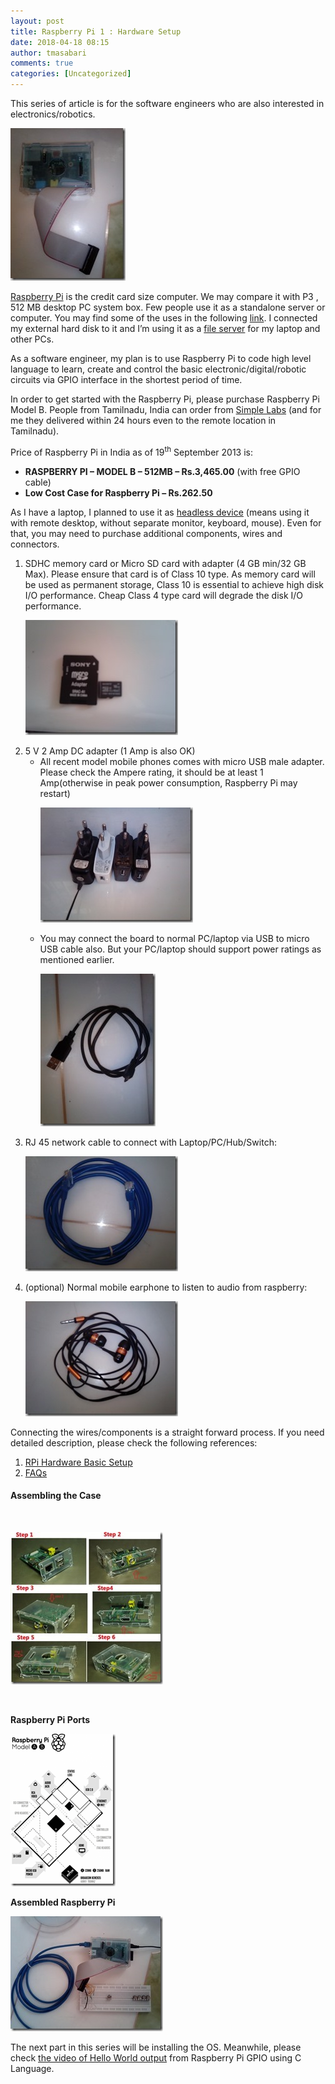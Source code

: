 ```yaml
---
layout: post
title: Raspberry Pi 1 : Hardware Setup
date: 2018-04-18 08:15
author: tmasabari
comments: true
categories: [Uncategorized]
---
```

This series of article is for the software engineers who are also interested in electronics/robotics.
<p id="ufvttOB"><img class="size-full wp-image-1494 alignleft" src="/wp-content/uploads/2018/04/img_5ad6b494c1a7c.png" alt="" /></p>
<a href="https://en.wikipedia.org/wiki/Raspberry_Pi" target="_blank" rel="nofollow noopener">Raspberry Pi</a> is the credit card size computer. We may compare it with P3 , 512 MB desktop PC system box. Few people use it as a standalone server or computer. You may find some of the uses in the following <a href="http://www.magnatecha.com/things-i-do-with-my-raspberry-pi/" target="_blank" rel="nofollow noopener">link</a>. I connected my external hard disk to it and I’m using it as a <a href="http://simonthepiman.com/how_to_setup_windows_file_server.php" target="_blank" rel="nofollow noopener">file server</a> for my laptop and other PCs.

As a software engineer, my plan is to use Raspberry Pi to code high level language to learn, create and control the basic electronic/digital/robotic circuits via GPIO interface in the shortest period of time.

In order to get started with the Raspberry Pi, please purchase Raspberry Pi Model B. People from Tamilnadu, India can order from <a href="http://www.simplelabs.co.in/" target="_blank" rel="nofollow noopener">Simple Labs</a> (and for me they delivered within 24 hours even to the remote location in Tamilnadu).

Price of Raspberry Pi in India as of 19<sup>th</sup> September 2013 is:
<ul>
 	<li><strong>RASPBERRY PI – MODEL B – 512MB – Rs.3,465.00</strong> (with free GPIO cable)</li>
 	<li><strong>Low Cost Case for Raspberry Pi – Rs.262.50</strong></li>
</ul>
As I have a laptop, I planned to use it as <a href="http://www.penguintutor.com/linux/raspberrypi-headless" target="_blank" rel="nofollow noopener">headless device</a> (means using it with remote desktop, without separate monitor, keyboard, mouse). Even for that, you may need to purchase additional components, wires and connectors.
<ol>
 	<li>SDHC memory card or Micro SD card with adapter (4 GB min/32 GB Max). Please ensure that card is of Class 10 type. As memory card will be used as permanent storage, Class 10 is essential to achieve high disk I/O performance. Cheap Class 4 type card will degrade the disk I/O performance.
<p id="RYRIEep"><img class="size-full wp-image-1496 aligncenter" src="/wp-content/uploads/2018/04/img_5ad6b4ad51d7f.png" alt="" /></p>
</li>
 	<li>5 V 2 Amp DC adapter (1 Amp is also OK)
<ul>
 	<li>All recent model mobile phones comes with micro USB male adapter. Please check the Ampere rating, it should be at least 1 Amp(otherwise in peak power consumption, Raspberry Pi may restart)
<p id="ioINWXg"><img class="size-full wp-image-1497 aligncenter" src="/wp-content/uploads/2018/04/img_5ad6b4c430f54.png" alt="" /></p>
</li>
 	<li>You may connect the board to normal PC/laptop via USB to micro USB cable also. But your PC/laptop should support power ratings as mentioned earlier.
<p id="TOCssHh"><img class="size-full wp-image-1498 aligncenter" src="/wp-content/uploads/2018/04/img_5ad6b4d6ac9c3.png" alt="" /></p>
</li>
</ul>
</li>
 	<li>RJ 45 network cable to connect with Laptop/PC/Hub/Switch:
<p id="vKFaegK"><img class="size-full wp-image-1499 aligncenter" src="/wp-content/uploads/2018/04/img_5ad6b4ebb0c44.png" alt="" /></p>
</li>
 	<li>(optional) Normal mobile earphone to listen to audio from raspberry:
<p id="YiKAHgh"><img class="size-full wp-image-1500 aligncenter" src="/wp-content/uploads/2018/04/img_5ad6b4f8671dc.png" alt="" /></p>
</li>
</ol>
Connecting the wires/components is a straight forward process. If you need detailed description, please check the following references:
<ol>
 	<li><a title="RPi Hardware Basic Setup" href="http://elinux.org/RPi_Hardware_Basic_Setup" target="_blank" rel="nofollow noopener">RPi Hardware Basic Setup</a></li>
 	<li><a title="FAQs" href="http://www.raspberrypi.org/faqs" target="_blank" rel="nofollow noopener">FAQs</a></li>
</ol>
<h4>Assembling the Case</h4>
&nbsp;
<p id="XQrOzHg"><img class="size-full wp-image-1502 aligncenter" src="/wp-content/uploads/2018/04/img_5ad6b512e1fef.png" alt="" /></p>
&nbsp;

<strong>Raspberry Pi Ports</strong>

<img class="size-full wp-image-1501 aligncenter" src="/wp-content/uploads/2018/04/img_5ad6b506c560e.png" alt="" />

<strong>Assembled Raspberry Pi</strong>
<p id="YSjoZRl"><img class="size-full wp-image-1503 aligncenter" src="/wp-content/uploads/2018/04/img_5ad6b523acf57.png" alt="" /></p>
The next part in this series will be installing the OS. Meanwhile, please check <a href="http://www.youtube.com/embed/prSRAzmaIAY?version=3&amp;rel=1&amp;fs=1&amp;showsearch=0&amp;showinfo=1&amp;iv_load_policy=1&amp;wmode=transparent">the video of Hello World output</a> from Raspberry Pi GPIO using C Language.
